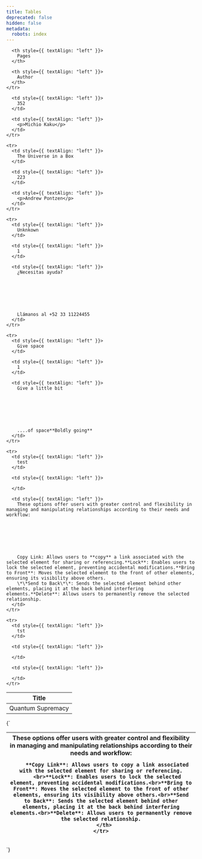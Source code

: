 ```yaml
---
title: Tables
deprecated: false
hidden: false
metadata:
  robots: index
---
```

<Table align={["left","left","left"]}>
  <thead>
    <tr>
      <th style={{ textAlign: "left" }}>
        Title
      </th>

      <th style={{ textAlign: "left" }}>
        Pages
      </th>

      <th style={{ textAlign: "left" }}>
        Author
      </th>
    </tr>
  </thead>

  <tbody>
    <tr>
      <td style={{ textAlign: "left" }}>
        Quantum Supremacy
      </td>

      <td style={{ textAlign: "left" }}>
        352
      </td>

      <td style={{ textAlign: "left" }}>
        <p>Michio Kaku</p>
      </td>
    </tr>

    <tr>
      <td style={{ textAlign: "left" }}>
        The Universe in a Box
      </td>

      <td style={{ textAlign: "left" }}>
        223
      </td>

      <td style={{ textAlign: "left" }}>
        <p>Andrew Pontzen</p>
      </td>
    </tr>

    <tr>
      <td style={{ textAlign: "left" }}>
        Unknkown
      </td>

      <td style={{ textAlign: "left" }}>
        1
      </td>

      <td style={{ textAlign: "left" }}>
        ¿Necesitas ayuda?







        Llámanos al +52 33 11224455
      </td>
    </tr>

    <tr>
      <td style={{ textAlign: "left" }}>
        Give space
      </td>

      <td style={{ textAlign: "left" }}>
        1
      </td>

      <td style={{ textAlign: "left" }}>
        Give a little bit







        ....of space**Boldly going**
      </td>
    </tr>

    <tr>
      <td style={{ textAlign: "left" }}>
        test
      </td>

      <td style={{ textAlign: "left" }}>

      </td>

      <td style={{ textAlign: "left" }}>
        These options offer users with greater control and flexibility in managing and manipulating relationships according to their needs and workflow:







        Copy Link: Allows users to **copy** a link associated with the selected element for sharing or referencing.**Lock**: Enables users to lock the selected element, preventing accidental modifications.**Bring to Front**: Moves the selected element to the front of other elements, ensuring its visibility above others.
        \*\*Send to Back\*\*: Sends the selected element behind other elements, placing it at the back behind interfering elements.**Delete**: Allows users to permanently remove the selected relationship.
      </td>
    </tr>

    <tr>
      <td style={{ textAlign: "left" }}>
        tst
      </td>

      <td style={{ textAlign: "left" }}>

      </td>

      <td style={{ textAlign: "left" }}>

      </td>
    </tr>
  </tbody>
</Table>

<HTMLBlock>{`
<Table align={["left","left"]}>
  <thead>
    <tr>
      <th style={{ textAlign: "left" }}>
        These options offer users with greater control and flexibility in managing and manipulating relationships according to their needs and workflow:







        **Copy Link**: Allows users to copy a link associated with the selected element for sharing or referencing.
        <br>**Lock**: Enables users to lock the selected element, preventing accidental modifications.<br>**Bring to Front**: Moves the selected element to the front of other elements, ensuring its visibility above others.<br>**Send to Back**: Sends the selected element behind other elements, placing it at the back behind interfering elements.<br>**Delete**: Allows users to permanently remove the selected relationship.
      </th>
    </tr>
  </thead>

  <tbody />
</Table>
`}</HTMLBlock>